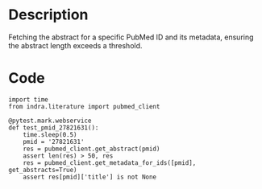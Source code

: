 # Description
Fetching the abstract for a specific PubMed ID and its metadata, ensuring the abstract length exceeds a threshold.

# Code
```
import time
from indra.literature import pubmed_client

@pytest.mark.webservice
def test_pmid_27821631():
    time.sleep(0.5)
    pmid = '27821631'
    res = pubmed_client.get_abstract(pmid)
    assert len(res) > 50, res
    res = pubmed_client.get_metadata_for_ids([pmid], get_abstracts=True)
    assert res[pmid]['title'] is not None

```
